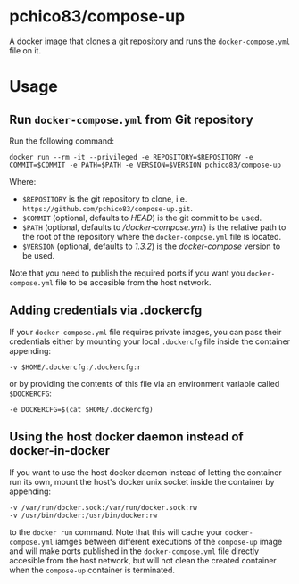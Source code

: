 pchico83/compose-up
===================

A docker image that clones a git repository and runs the `docker-compose.yml` file on it.


# Usage

## Run `docker-compose.yml` from Git repository

Run the following command:

	docker run --rm -it --privileged -e REPOSITORY=$REPOSITORY -e COMMIT=$COMMIT -e PATH=$PATH -e VERSION=$VERSION pchico83/compose-up

Where:

* `$REPOSITORY` is the git repository to clone, i.e. `https://github.com/pchico83/compose-up.git`.
* `$COMMIT` (optional, defaults to _HEAD_) is the git commit to be used.
* `$PATH` (optional, defaults to _/docker-compose.yml_) is the relative path to the root of the repository where the `docker-compose.yml` file is located.
* `$VERSION` (optional, defaults to _1.3.2_) is the _docker-compose_ version to be used.

Note that you need to publish the required ports if you want you `docker-compose.yml` file to be accesible from the host network.

## Adding credentials via .dockercfg

If your `docker-compose.yml` file requires private images, you can pass their credentials either by mounting your local `.dockercfg` file inside the container appending:

```
-v $HOME/.dockercfg:/.dockercfg:r
```

or by providing the contents of this file via an environment variable called `$DOCKERCFG`:

```
-e DOCKERCFG=$(cat $HOME/.dockercfg)
```

## Using the host docker daemon instead of docker-in-docker

If you want to use the host docker daemon instead of letting the container run its own, mount the host's docker unix socket inside the container by appending:

```
-v /var/run/docker.sock:/var/run/docker.sock:rw
-v /usr/bin/docker:/usr/bin/docker:rw

```

to the `docker run` command. Note that this will cache your `docker-compose.yml` iamges between different executions of the `compose-up` image and will make ports published in the `docker-compose.yml` file directly accesible from the host network, but will not clean the created container when the `compose-up` container is terminated.